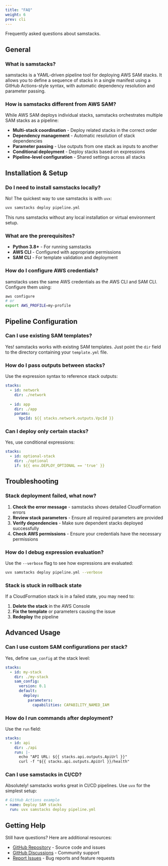 ```yaml
---
title: "FAQ"
weight: 6
prev: cli
---
```


Frequently asked questions about samstacks.

## General

### What is samstacks?

samstacks is a YAML-driven pipeline tool for deploying AWS SAM stacks. It allows you to define a sequence of stacks in a single manifest using a GitHub Actions-style syntax, with automatic dependency resolution and parameter passing.

### How is samstacks different from AWS SAM?

While AWS SAM deploys individual stacks, samstacks orchestrates multiple SAM stacks as a pipeline:

- **Multi-stack coordination** - Deploy related stacks in the correct order
- **Dependency management** - Automatic resolution of stack dependencies  
- **Parameter passing** - Use outputs from one stack as inputs to another
- **Conditional deployment** - Deploy stacks based on expressions
- **Pipeline-level configuration** - Shared settings across all stacks

## Installation & Setup

### Do I need to install samstacks locally?

No! The quickest way to use samstacks is with `uvx`:

```bash
uvx samstacks deploy pipeline.yml
```

This runs samstacks without any local installation or virtual environment setup.

### What are the prerequisites?

- **Python 3.8+** - For running samstacks
- **AWS CLI** - Configured with appropriate permissions
- **SAM CLI** - For template validation and deployment

### How do I configure AWS credentials?

samstacks uses the same AWS credentials as the AWS CLI and SAM CLI. Configure them using:

```bash
aws configure
# or
export AWS_PROFILE=my-profile
```

## Pipeline Configuration

### Can I use existing SAM templates?

Yes! samstacks works with existing SAM templates. Just point the `dir` field to the directory containing your `template.yml` file.

### How do I pass outputs between stacks?

Use the expression syntax to reference stack outputs:

```yaml
stacks:
  - id: network
    dir: ./network
    
  - id: app
    dir: ./app
    params:
      VpcId: ${{ stacks.network.outputs.VpcId }}
```

### Can I deploy only certain stacks?

Yes, use conditional expressions:

```yaml
stacks:
  - id: optional-stack
    dir: ./optional
    if: ${{ env.DEPLOY_OPTIONAL == 'true' }}
```

## Troubleshooting

### Stack deployment failed, what now?

1. **Check the error message** - samstacks shows detailed CloudFormation errors
2. **Review stack parameters** - Ensure all required parameters are provided
3. **Verify dependencies** - Make sure dependent stacks deployed successfully
4. **Check AWS permissions** - Ensure your credentials have the necessary permissions

### How do I debug expression evaluation?

Use the `--verbose` flag to see how expressions are evaluated:

```bash
uvx samstacks deploy pipeline.yml --verbose
```

### Stack is stuck in rollback state

If a CloudFormation stack is in a failed state, you may need to:

1. **Delete the stack** in the AWS Console
2. **Fix the template** or parameters causing the issue
3. **Redeploy** the pipeline

## Advanced Usage

### Can I use custom SAM configurations per stack?

Yes, define `sam_config` at the stack level:

```yaml
stacks:
  - id: my-stack
    dir: ./my-stack
    sam_config:
      version: 0.1
      default:
        deploy:
          parameters:
            capabilities: CAPABILITY_NAMED_IAM
```

### How do I run commands after deployment?

Use the `run` field:

```yaml
stacks:
  - id: api
    dir: ./api
    run: |-
      echo "API URL: ${{ stacks.api.outputs.ApiUrl }}"
      curl -f "${{ stacks.api.outputs.ApiUrl }}/health"
```

### Can I use samstacks in CI/CD?

Absolutely! samstacks works great in CI/CD pipelines. Use `uvx` for the simplest setup:

```yaml
# GitHub Actions example
- name: Deploy SAM stacks
  run: uvx samstacks deploy pipeline.yml
```

## Getting Help

Still have questions? Here are additional resources:

- [GitHub Repository](https://github.com/dev7a/samstacks) - Source code and issues
- [GitHub Discussions](https://github.com/dev7a/samstacks/discussions) - Community support
- [Report Issues](https://github.com/dev7a/samstacks/issues) - Bug reports and feature requests
